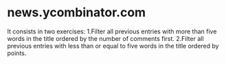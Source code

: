 # news.ycombinator.com
It consists in two exercises: 
    1.Filter all previous entries with more than five words in the title ordered by the number of comments first.
    2.Filter all previous entries with less than or equal to five words in the title ordered by points.
